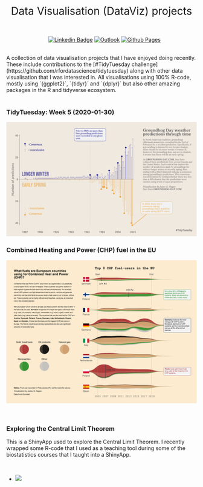 <h1 style="font-weight:normal" align="center">
  &nbsp;Data Visualisation (DataViz) projects&nbsp;
</h1>

<div align="center">

<br>

&nbsp;&nbsp;&nbsp;
[![Linkedin Badge](https://img.shields.io/badge/linkedin-0077B5?style=for-the-badge&logo=linkedin&logoColor=white)](www.linkedin.com/in/james-hagan-b95389174)
[![Outlook](https://img.shields.io/badge/Microsoft_Outlook-0078D4?style=for-the-badge&logo=microsoft-outlook&logoColor=white)](mailto:james_hagan@outlook.com)
[![Github Pages](https://img.shields.io/badge/github%20pages-121013?style=for-the-badge&logo=github&logoColor=white)](https://haganjam.github.io)

<br>
<div align="left">
A collection of data visualisation projects that I have enjoyed doing recently. These include contributions to the [#TidyTuesday challenge](https://github.com/rfordatascience/tidytuesday) along with other data visualisation that I was interested in. All visualisations using 100% R-code, mostly using `{ggplot2}`, `{tidyr}` and `{dplyr}` but also other amazing packages in the R and tidyverse ecosystem.
<br>
<br>

<div align="left">

### TidyTuesday: Week 5 (2020-01-30)

![](05-tidy-tuesday/2020-01-30/figures-tables/fig1.png)

### Combined Heating and Power (CHP) fuel in the EU

![](02-EU-CHP/figures-tables/fig1.png)

<br>

### Exploring the Central Limit Theorem

This is a ShinyApp used to explore the Central Limit Theorem. I recently wrapped some R-code that I used as a teaching tool during some of the biostatistics courses that I taught into a ShinyApp.

<br>

+ [![](https://img.shields.io/badge/Shiny-shinyapps.io-blue?style=flat&labelColor=white&logo=RStudio&logoColor=blue)](https://james-hagan.shinyapps.io/central-limit-theorem/)

<br>




